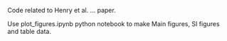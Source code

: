 Code related to Henry et al. ... paper.

Use plot_figures.ipynb python notebook to make Main figures, SI figures and table data.
